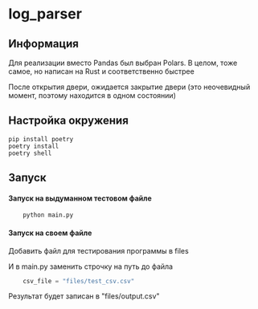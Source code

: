 # log_parser

## Информация
Для реализации вместо Pandas был выбран Polars. В целом, тоже самое, но написан на Rust и соответственно быстрее


После открытия двери, ожидается закрытие двери (это неочевидный момент, поэтому находится в одном состоянии)

## Настройка окружения
```commandline
pip install poetry
poetry install
poetry shell
```

## Запуск
#### Запуск на выдуманном тестовом файле
```commandline
    python main.py
```
#### Запуск на своем файле
Добавить файл для тестирования программы в files


И в main.py заменить строчку на путь до файла
```python
    csv_file = "files/test_csv.csv"
```
Результат будет записан в "files/output.csv"


